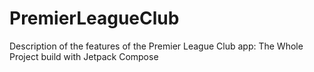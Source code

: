 # PremierLeagueClub
Description of the features of the Premier League Club app:
The Whole Project build with Jetpack Compose
